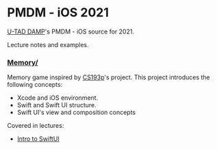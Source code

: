 # PMDM - iOS  2021  

[U-TAD DAMP](https://u-tad.com/estudios/cfgs-en-desarrollo-aplicaciones-multiplataforma-dual)'s PMDM - iOS source for 2021.

Lecture notes and examples.

[1]:	https://u-tad.com/estudios/cfgs-en-desarrollo-aplicaciones-multiplataforma-dual

### [Memory/](https://github.com/gnuaha7/pmdm2021/tree/main/Memory)

Memory game inspired by [CS193p](https://cs193p.sites.stanford.edu)'s project. This project introduces the following concepts:
- Xcode and iOS environment.
- Swift and Swift UI structure.
- Swift UI's view and composition concepts

Covered in lectures:
- [Intro to SwiftUI](Slides/Lecture_1_PMDM_iOS.pdf)